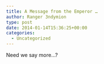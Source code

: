 ```yaml
---
title: A Message from the Emperor …
author: Ranger 3ndymion
type: post
date: 2014-01-14T15:36:25+00:00
categories:
  - Uncategorized
---
```

Need we say more&#8230;?
